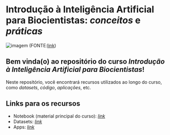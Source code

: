 # Introdução à Inteligência Artificial para Biocientistas: *conceitos* e *práticas*

![imagem](https://i.sstatic.net/qd5rF.jpgw=0.5)
(FONTE:[link](https://datascience.stackexchange.com/questions/12851/how-do-you-visualize-neural-network-architectures))

## Bem vinda(o) ao repositório do curso *Introdução à Inteligência Artificial para Biocientistas*!

Neste repositório, você encontrará recursos utilizados ao longo do curso, como *datasets*, *código*, *aplicações*, etc.

## Links para os recursos

- Notebook (material principal do curso): [*link*]()
- Datasets: [*link*]()
- Apps: [*link*]()
